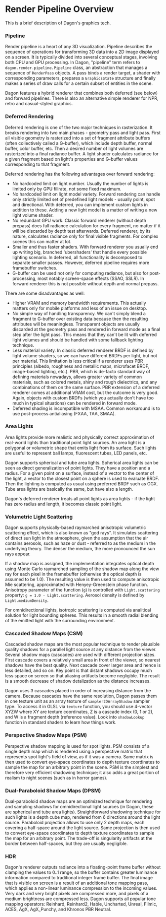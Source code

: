 # Render Pipeline Overview

This is a brief description of Dagon's graphics tech.

### Pipeline

Render pipeline is a heart of any 3D visualization. Pipeline describes the sequence of operations for transforming 3D data into a 2D image displayed on a screen. It is typically divided into several conceptual stages, involving both CPU and GPU processing. In Dagon, "pipeline" term refers to `dagon.render.pipeline.Pipeline` class, an abstraction that manages a sequence of `RenderPass` objects. A pass binds a render target, a shader with corresponding parameters, prepares a `GraphicsState` structure and finally makes a series of draw calls for a certain subset of entities in the scene.

Dagon features a hybrid renderer that combines both deferred (see below) and forward pipelines. There is also an alternative simple renderer for NPR, retro and casual-styled graphics.

### Deferred Rendering

Deferred rendering is one of the two major techniques in rasterization. It breaks rendering into two main phases - geometry pass and light pass. First all visible geometry is rasterized into a set of fragment attribute buffers (often collectively called a G-buffer), which include depth buffer, normal buffer, color buffer, etc. Then a desired number of light volumes are rasterized into a final radiance buffer. A light shader calculates radiance for a given fragment based on light's properties and G-buffer values corresponding to that fragment. 

Deferred rendering has the following advantages over forward rendering:
* No hardcoded limit on light number. Usually the number of lights is limited only by GPU fillrate, not some fixed maximum.
* No hardcoded limit on light model variety. Forward rendering can handle only strictly limited set of predefined light models - usually point, spot and directional. With deferred, you can implement custom lights in addition to these. Adding a new light model is a matter of writing a new light volume shader.
* No redundant GPU work. Classic forward renderer (without depth prepass) does full radiance calculation for every fragment, no matter if it will be discarded by depth test afterwards. Deferred renderer, by its nature, calculates radiance only for final visible fragments. For complex scenes this can matter at lot.
* Smaller and thus faster shaders. With forward renderer you usually end up writing big, branched 'ubershaders' that handle every possible lighting scenario. In deferred, all functionality is decomposed to separate smaller passes. However, deferred pipeline requires more framebuffer switches.
* G-buffer can be used not only for computing radiance, but also for post-processing, most notably screen-space effects (SSAO, SSLR). In forward renderer this is not possible without depth and normal prepass.

There are some disadvantages as well:
* Higher VRAM and memory bandwidth requirements. This actually matters only for mobile platforms and less of an issue on desktop.
* No simple way of handling transparency. We can't simply blend a fragment to G-buffer over existing data because then the resulting attributes will be meaningless. Transparent objects are usually discarded at the geometry pass and rendered in forward mode as a final step after the light pass. This means that they can't be lit with deferred light volumes and should be handled with some fallback lighting technique.
* Less material variety. In classic deferred renderer BRDF is defined by light volume shaders, so we can have different BRDFs per light, but not per material. This limitation is less critical if a renderer uses PBR principles (albedo, roughness and metallic maps, microfacet BRDF, image-based lighting, etc.). PBR, which is de-facto standard way of defining materials nowadays, allows greater variety of common materials, such as colored metals, shiny and rough dielectrics, and any combinations of them on the same surface. PBR extension of a deferred renderer comes at additional VRAM cost, but the outcome is very good. Again, objects with custom BRDFs (which you actually don't have too much in typical situations) can be rendered in forward mode.
* Deferred shading is incompatible with MSAA. Common workaround is to use post-process antialiasing (FXAA, TAA, SMAA).

### Area Lights

Area lights provide more realistic and physically correct approximation of real-world lights than traditional point light sources. An area light is a polygonal or volumetric shape that emits light from its surface. Such lights are useful to represent ball lamps, fluorescent tubes, LED panels, etc.

Dagon supports spherical and tube area lights. Spherical area lights can be seen as direct generalization of point lights. They have a position and a radius. For a given point on a surface, instead of a vector to the center of the light, a vector to the closest point on a sphere is used to evaluate BRDF. Then the lighting is computed as usual using preferred BRDF such as GGX. Tube area lights are basically the same, but have also a length.

Dagon's deferred renderer treats all point lights as area lights - if the light has zero radius and length, it becomes classic point light.

### Volumetric Light Scattering

Dagon supports physically-based raymarched anisotropic volumetric scattering effect, which is also known as "god rays". It simulates scattering of direct sun light in the atmosphere, given the assumption that the air contains aerosols, such as haze or dust - referred to as the medium in the underlying theory. The denser the medium, the more pronounced the sun rays appear.

If a shadow map is assigned, the implementation integrates optical depth using Monte Carlo raymarched sampling of the shadow map along the view ray for each pixel in the framebuffer (otherwise the optical depth is assumed to be 1.0). The resulting value is then used to compute anisotropic Mie scattering, approximated with Henyey-Greenstein phase function. Anisotropy parameter of the function (`g`) is controlled with `Light.scattering` property: `g = 1.0 - Light.scattering`. Aerosol density is defined by `Light.mediumDensity`.

For omnidirectional lights, isotropic scattering is computed via analitical solution for light bounding spheres. This results in a smooth radial blending of the emitted light with the surrounding environment.

### Cascaded Shadow Maps (CSM)

Cascaded shadow maps are the most popular technique to render plausible quality shadows for a parallel light source at any distance from the viewer. Several shadow maps (cascades) are used with different projection sizes. First cascade covers a relatively small area in front of the viewer, so nearest shadows have the best quality. Next cascade cover larger area and hence is less detailed, and so on. Key point is that distant shadows occupy much less space on screen so that aliasing artifacts become negligible. The result is a smooth decrease of shadow detalization as the distance increases.

Dagon uses 3 cascades placed in order of increasing distance from the camera. Because cascades have the same resolution, Dagon passes them in one texture unit as an array texture of `sampler2DArrayShadow` sampler type. To access it in GLSL via `texture` function, you should use 4-vector XYZW where XY are texture coordinates, Z is a cascade index (0, 1 or 2), and W is a fragment depth (reference value). Look into `shadowLookup` function in standard shaders to learn how things work.

### Perspective Shadow Maps (PSM)

Perspective shadow mapping is used for spot lights. PSM consists of a single depth map which is rendered using a perspective matrix that represents spot light's field of view, as if it was a camera. Same matrix is then used to convert eye-space coordinates to depth texture coordinates to sample the map for an arbitrary point in the scene. PSM is the simplest and therefore very efficient shadowing technique; it also adds a great portion of realism to night scenes (such as in horror games).

### Dual-Paraboloid Shadow Maps (DPSM)

Dual-paraboloid shadow maps are an optimized technique for rendering and sampling shadows for omnidirectional light sources (in Dagon, these are spherical and tube area lights). Straightforward shadowing technique for such lights is a depth cube map, rendered from 6 directions around the light source. Paraboloid projection allows to use only 2 depth maps, each covering a half-space around the light source. Same projection is then used to convert eye-space coordinates to depth texture coordinates to sample the map for an arbitrary point. The trade-off is singularity artifacts at the border between half-spaces, but they are usually negligible.

### HDR

Dagon's renderer outputs radiance into a floating-point frame buffer without clamping the values to 0..1 range, so the buffer contains greater luminance information compared to traditional integer frame buffer. The final image that is visible on screen is a result of an additional tone mapping pass, which applies a non-linear luminance compression to the incoming values. Very dark and very bright pixels are compressed more, and pixels of a medium brightness are compressed less. Dagon supports all popular tone mapping operators: Reinhard, Reinhard2, Hable, Uncharted, Unreal, Filmic, ACES, AgX, AgX_Punchy, and Khronos PBR Neutral.

